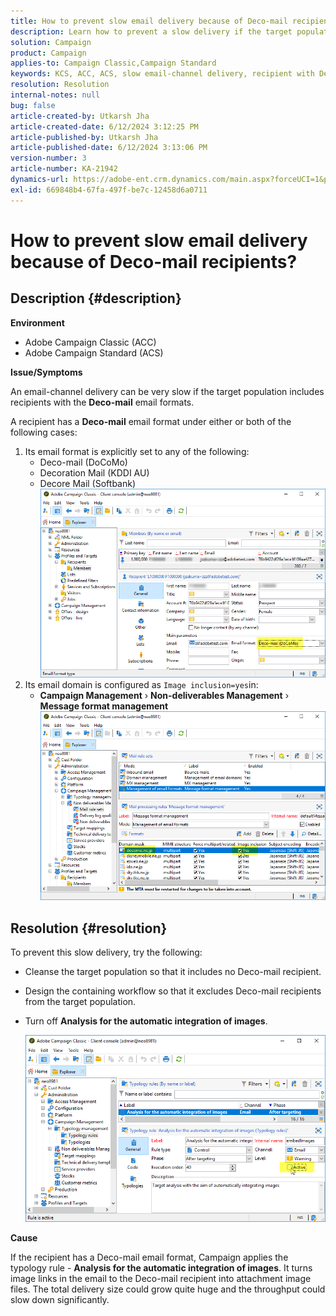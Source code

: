 ```yaml
---
title: How to prevent slow email delivery because of Deco-mail recipients?
description: Learn how to prevent a slow delivery if the target population includes recipients with the Deco-mail email formats.
solution: Campaign
product: Campaign
applies-to: Campaign Classic,Campaign Standard
keywords: KCS, ACC, ACS, slow email-channel delivery, recipient with Deco-mail email format, Performance, Throughput
resolution: Resolution
internal-notes: null
bug: false
article-created-by: Utkarsh Jha
article-created-date: 6/12/2024 3:12:25 PM
article-published-by: Utkarsh Jha
article-published-date: 6/12/2024 3:13:06 PM
version-number: 3
article-number: KA-21942
dynamics-url: https://adobe-ent.crm.dynamics.com/main.aspx?forceUCI=1&pagetype=entityrecord&etn=knowledgearticle&id=51331929-ce28-ef11-840a-00224808decd
exl-id: 669848b4-67fa-497f-be7c-12458d6a0711
---
```

# How to prevent slow email delivery because of Deco-mail recipients?

## Description {#description}


<b>Environment</b>

- Adobe Campaign Classic (ACC)
- Adobe Campaign Standard (ACS)


<b>Issue/Symptoms</b>

An email-channel delivery can be very slow if the target population includes recipients with the <b>Deco-mail</b> email formats.

A recipient has a <b>Deco-mail</b> email format under either or both of the following cases:

1. Its email format is explicitly set to any of the following:
    - Deco-mail (DoCoMo)
    - Decoration Mail (KDDI AU)
    - Decore Mail (Softbank)         ![](assets/___54331929-ce28-ef11-840a-00224808decd___.png)
2. Its email domain is configured as `Image inclusion=yes`in:
    - <b>Campaign Management</b> › <b>Non-deliverables Management</b> › <b>Message format management</b>        ![](assets/___5c331929-ce28-ef11-840a-00224808decd___.png)



## Resolution {#resolution}


To prevent this slow delivery, try the following:

- Cleanse the target population so that it includes no Deco-mail recipient.
- Design the containing workflow so that it excludes Deco-mail recipients from the target population.
- Turn off <b>Analysis for the automatic integration of images</b>.

    
    ![](assets/6f31278e-55e4-ed11-a7c7-6045bd006b4b.png)


<b>Cause</b>

If the recipient has a Deco-mail email format, Campaign applies the typology rule - <b>Analysis for the automatic integration of images</b>. It turns image links in the email to the Deco-mail recipient into attachment image files. The total delivery size could grow quite huge and the throughput could slow down significantly.
